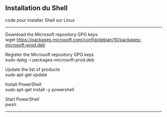 ## Installation du Shell

code pour installer Shell sur Linux

---
Download the Microsoft repository GPG keys  
wget https://packages.microsoft.com/config/debian/10/packages-microsoft-prod.deb

Register the Microsoft repository GPG keys  
sudo dpkg -i packages-microsoft-prod.deb

Update the list of products  
sudo apt-get update

Install PowerShell  
sudo apt-get install -y powershell

Start PowerShell  
pwsh

---
